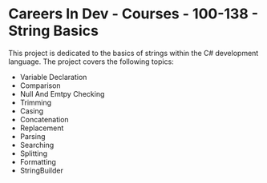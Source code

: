 <h1>Careers In Dev - Courses - 100-138 - String Basics</h1>

<p>This project is dedicated to the basics of strings within the C# development language.   The project covers the following topics:</p>

<ul>
  <li>Variable Declaration</li>
  <li>Comparison</li>
  <li>Null And Emtpy Checking</li>
  <li>Trimming</li>
  <li>Casing</li>
  <li>Concatenation</li>
  <li>Replacement</li>
  <li>Parsing</li>
  <li>Searching</li>
  <li>Splitting</li>
  <li>Formatting</li>
  <li>StringBuilder</li>
</ul>
